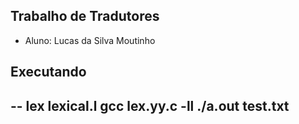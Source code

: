 ## Trabalho de Tradutores

- Aluno: Lucas da Silva Moutinho

## Executando

--
lex lexical.l
gcc lex.yy.c -ll
./a.out test.txt
--